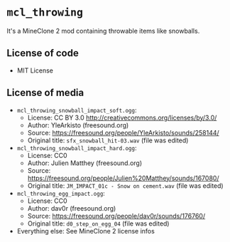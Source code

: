 # `mcl_throwing`

It's a MineClone 2 mod containing throwable items like snowballs.

## License of code

- MIT License

## License of media

- `mcl_throwing_snowball_impact_soft.ogg`:
    - License: CC BY 3.0 <http://creativecommons.org/licenses/by/3.0/>
    - Author: YleArkisto (freesound.org)
    - Source: <https://freesound.org/people/YleArkisto/sounds/258144/>
    - Original title: `sfx_snowball_hit-03.wav` (file was edited)
- `mcl_throwing_snowball_impact_hard.ogg`:
    - License: CC0
    - Author: Julien Matthey (freesound.org)
    - Source: <https://freesound.org/people/Julien%20Matthey/sounds/167080/>
    - Original title: `JM_IMPACT_01c - Snow on cement.wav` (file was edited)
- `mcl_throwing_egg_impact.ogg`:
    - License: CC0
    - Author: dav0r (freesound.org)
    - Source: <https://freesound.org/people/dav0r/sounds/176760/>
    - Original title: `d0_step_on_egg_04` (file was edited)
- Everything else: See MineClone 2 license infos
